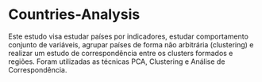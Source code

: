 # Countries-Analysis
Este estudo visa estudar países por indicadores, estudar comportamento conjunto de variáveis, agrupar países de forma não arbitrária (clustering) e realizar um estudo de correspondência entre os clusters formados e regiões. Foram utilizadas as técnicas PCA, Clustering e Análise de Correspondência.
